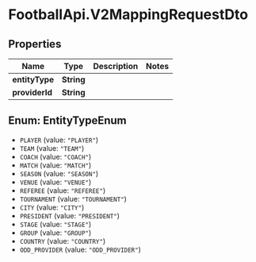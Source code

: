 # FootballApi.V2MappingRequestDto

## Properties
Name | Type | Description | Notes
------------ | ------------- | ------------- | -------------
**entityType** | **String** |  | 
**providerId** | **String** |  | 

<a name="EntityTypeEnum"></a>
## Enum: EntityTypeEnum

* `PLAYER` (value: `"PLAYER"`)
* `TEAM` (value: `"TEAM"`)
* `COACH` (value: `"COACH"`)
* `MATCH` (value: `"MATCH"`)
* `SEASON` (value: `"SEASON"`)
* `VENUE` (value: `"VENUE"`)
* `REFEREE` (value: `"REFEREE"`)
* `TOURNAMENT` (value: `"TOURNAMENT"`)
* `CITY` (value: `"CITY"`)
* `PRESIDENT` (value: `"PRESIDENT"`)
* `STAGE` (value: `"STAGE"`)
* `GROUP` (value: `"GROUP"`)
* `COUNTRY` (value: `"COUNTRY"`)
* `ODD_PROVIDER` (value: `"ODD_PROVIDER"`)

